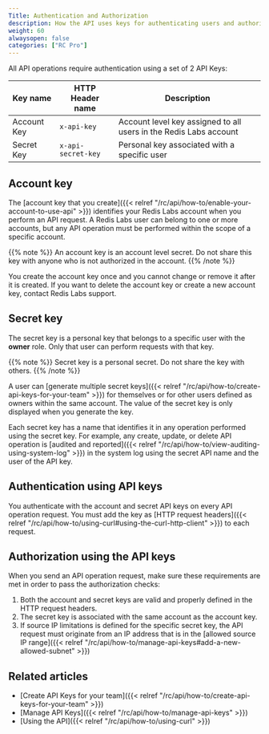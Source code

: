 ```yaml
---
Title: Authentication and Authorization
description: How the API uses keys for authenticating users and authorizing API requests
weight: 60
alwaysopen: false
categories: ["RC Pro"]
---
```

All API operations require authentication using a set of 2 API Keys:

| Key name    | HTTP Header name   | Description                                                       |
| ----------- | ------------------ | ----------------------------------------------------------------- |
| Account Key | `x-api-key`        | Account level key assigned to all users in the Redis Labs account |
| Secret Key  | `x-api-secret-key` | Personal key associated with a specific user                      |

## Account key

The [account key that you create]({{< relref "/rc/api/how-to/enable-your-account-to-use-api" >}}) identifies your Redis Labs account when you perform an API request.
A Redis Labs user can belong to one or more accounts, but any API operation must be performed within the scope of a specific account.

{{% note %}}
An account key is an account level secret. Do not share this key with anyone who is not authorized in the account.
{{% /note %}}

You create the account key once and you cannot change or remove it after it is created.
If you want to delete the account key or create a new account key, contact Redis Labs support.

## Secret key

The secret key is a personal key that belongs to a specific user with the **owner** role.
Only that user can perform requests with that key.

{{% note %}}
Secret key is a personal secret. Do not share the key with others.
{{% /note %}}

A user can [generate multiple secret keys]({{< relref "/rc/api/how-to/create-api-keys-for-your-team" >}})
for themselves or for other users defined as owners within the same account.
The value of the secret key is only displayed when you generate the key.

Each secret key has a name that identifies it in any operation performed using the secret key.
For example, any create, update, or delete API operation is [audited and reported]({{< relref "/rc/api/how-to/view-auditing-using-system-log" >}})
in the system log using the secret API name and the user of the API key.

## Authentication using API keys

You authenticate with the account and secret API keys on every API operation request.
You must add the key as [HTTP request headers]({{< relref "/rc/api/how-to/using-curl#using-the-curl-http-client" >}}) to each request.

## Authorization using the API keys

When you send an API operation request, make sure these requirements are met in order to pass the authorization checks:

1. Both the account and secret keys are valid and properly defined in the HTTP request headers.
1. The secret key is associated with the same account as the account key.
1. If source IP limitations is defined for the specific secret key,
    the API request must originate from an IP address that is in the [allowed source IP range]({{< relref "/rc/api/how-to/manage-api-keys#add-a-new-allowed-subnet" >}})

## Related articles

- [Create API Keys for your team]({{< relref "/rc/api/how-to/create-api-keys-for-your-team" >}})
- [Manage API Keys]({{< relref "/rc/api/how-to/manage-api-keys" >}})
- [Using the API]({{< relref "/rc/api/how-to/using-curl" >}})
